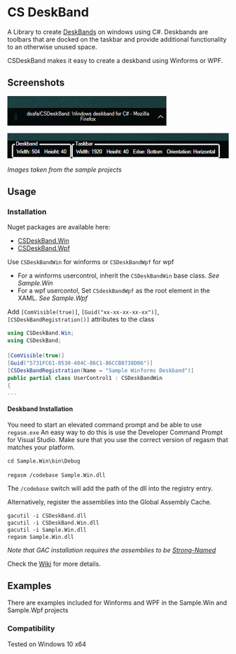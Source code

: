 # CS DeskBand
A Library to create [DeskBands](https://msdn.microsoft.com/en-us/library/windows/desktop/cc144099(v=vs.85).aspx) on windows using C#. Deskbands are toolbars that are docked on the taskbar and provide additional functionality to an otherwise unused space.

CSDeskBand makes it easy to create a deskband using Winforms or WPF.

## Screenshots
![Example 1](images/ex1.png)

![Example 2](images/ex2.png)

_Images taken from the sample projects_

## Usage

### Installation
Nuget packages are available here:
- [CSDeskBand.Win](https://www.nuget.org/packages/CSDeskBand.Win)
- [CSDeskBand.Wpf](https://www.nuget.org/packages/CSDeskBand.Wpf)

Use `CSDeskBandWin` for winforms or `CSDeskBandWpf` for wpf
- For a winforms usercontrol, inherit the `CSDeskBandWin` base class. _See Sample.Win_
- For a wpf usercontol, Set `CSdeskBandWpf` as the root element in the XAML. _See Sample.Wpf_

Add `[ComVisible(true)]`, `[Guid("xx-xx-xx-xx-xx")]`, `[CSDeskBandRegistration()]` attributes to the class


```C#
using CSDeskBand.Win;
using CSDeskBand;

[ComVisible(true)]
[Guid("5731FC61-8530-404C-86C1-86CCB8738D06")]
[CSDeskBandRegistration(Name = "Sample Winforms Deskband")]
public partial class UserControl1 : CSDeskBandWin
{
...
```

#### Deskband Installation
You need to start an elevated command prompt and be able to use `regasm.exe`
An easy way to do this is use the Developer Command Prompt for Visual Studio. Make sure that you use the correct version of regasm that matches your platform.
```
cd Sample.Win\bin\Debug

regasm /codebase Sample.Win.dll
```
The `/codebase` switch will add the path of the dll into the registry entry.

Alternatively, register the assemblies into the Global Assembly Cache.
```
gacutil -i CSDeskBand.dll
gacutil -i CSDeskBand.Win.dll
gacutil -i Sample.Win.dll
regasm Sample.Win.dll
```
_Note that GAC installation requires the assemblies to be [Strong-Named](https://docs.microsoft.com/en-us/dotnet/framework/app-domains/strong-named-assemblies)_

Check the [Wiki](https://github.com/dsafa/CSDeskBand/wiki) for more details.

## Examples
There are examples included for Winforms and WPF in the Sample.Win and Sample.Wpf projects

### Compatibility
Tested on Windows 10 x64
